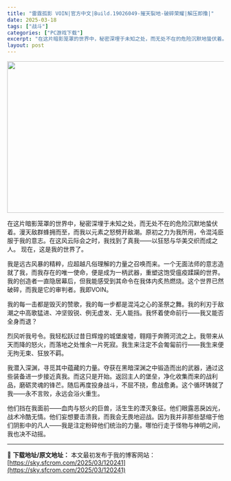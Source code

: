 ```yaml
---
title: "雷霆孤影 VOIN|官方中文|Build.19026049-摧天裂地-破碎荣耀|解压即撸|"
date: 2025-03-18
tags: ["战斗"]
categories: ["PC游戏下载"]
excerpt: "在这片暗影笼罩的世界中，秘密深埋于未知之处，而无处不在的危险沉默地蛰伏着。漫天敌群蜂拥而至，而我以元素之怒劈开敌潮。原初之力为我所用，令混沌臣服于我的意志。在这风云际会之时，我找到了真我——以狂怒与华美交织而成之人。 现在，这是我的世界了。 我是远古风暴的精粹，应超越凡俗理解的力量之召唤而来。一个无&hellip;"
layout: post
---
```


<img class="aligncenter size-full wp-image-120234" src="https://sky.sfcrom.com/wp-content/uploads/2025/03/2025031805391413.webp" alt="" width="616" height="353" />

在这片暗影笼罩的世界中，秘密深埋于未知之处，而无处不在的危险沉默地蛰伏着。漫天敌群蜂拥而至，而我以元素之怒劈开敌潮。原初之力为我所用，令混沌臣服于我的意志。在这风云际会之时，我找到了真我——以狂怒与华美交织而成之人。 现在，这是我的世界了。

我是远古风暴的精粹，应超越凡俗理解的力量之召唤而来。一个无面法师的意志造就了我，而我存在的唯一使命，便是成为一柄武器，重塑这饱受瘟疫蹂躏的世界。我的创造者一直隐居幕后，但我能感受到其命令在我体内炙热燃烧。这个世界已然破碎，而我是它的审判者。我即VOIN。

我的每一击都是毁灭的赞歌，我的每一步都是混沌之心的圣祭之舞。我的利刃于敌潮之中高歌猛进、冲坚毁锐、例无虚发、无人能挡。我怀着使命前行——我又能否全身而退？

烈风听我号令。我轻松跃过昔日辉煌的城堡废墟，翱翔于奔腾河流之上。我带来从天而降的怒火，而落地之处惟余一片死寂。我生来注定不会匍匐前行——我生来便无拘无束、狂放不羁。

我潜入深渊，寻觅其中蕴藏的力量。夺获在黑暗深渊之中锻造而出的武器，通过这些装备进一步接近真我。而这只是开始。返回主人的堡垒，净化收集而来的战利品，磨砺灵魂的锋芒。随后再度投身战斗，不屈不挠，愈战愈勇。这个循环铸就了我——永不言败，永远会浴火重生。

他们挡在我面前——血肉与怒火的巨兽，活生生的湮灭象征。他们眼露恶戾凶光，战术冷酷无情。他们妄想要击溃我，而我会无畏地迎战。因为我并非那些瑟缩于他们阴影中的凡人——我是注定粉碎他们统治的力量。哪怕行走于怪物与神明之间，我也决不动摇。

---
📖 **下载地址/原文地址：** 本文最初发布于我的博客网站：[https://sky.sfcrom.com/2025/03/120241](https://sky.sfcrom.com/2025/03/120241)
